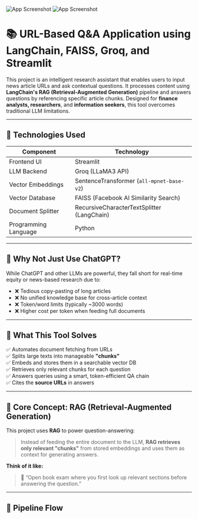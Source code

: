 ![App Screenshot](assets/chunkwise_UI_2.png)
![App Screenshot](assets/chunkwise_UI_1.png)

# 📚 URL-Based Q&A Application using LangChain, FAISS, Groq, and Streamlit

This project is an intelligent research assistant that enables users to input news article URLs and ask contextual questions. It processes content using **LangChain's RAG (Retrieval-Augmented Generation)** pipeline and answers questions by referencing specific article chunks. Designed for **finance analysts, researchers**, and **information seekers**, this tool overcomes traditional LLM limitations.

---

## 🔧 Technologies Used

| Component            | Technology                             |
|---------------------|-----------------------------------------|
| Frontend UI         | Streamlit                               |
| LLM Backend         | Groq (LLaMA3 API)                        |
| Vector Embeddings   | SentenceTransformer (`all-mpnet-base-v2`) |
| Vector Database     | FAISS (Facebook AI Similarity Search)   |
| Document Splitter   | RecursiveCharacterTextSplitter (LangChain) |
| Programming Language| Python                                  |

---

## 🚨 Why Not Just Use ChatGPT?

While ChatGPT and other LLMs are powerful, they fall short for real-time equity or news-based research due to:

- ❌ Tedious copy-pasting of long articles  
- ❌ No unified knowledge base for cross-article context  
- ❌ Token/word limits (typically ~3000 words)  
- ❌ Higher cost per token when feeding full documents  

---

## 🎯 What This Tool Solves

✅ Automates document fetching from URLs  
✅ Splits large texts into manageable **"chunks"**  
✅ Embeds and stores them in a searchable vector DB  
✅ Retrieves only relevant chunks for each question  
✅ Answers queries using a smart, token-efficient QA chain  
✅ Cites the **source URLs** in answers  

---

## 🧠 Core Concept: RAG (Retrieval-Augmented Generation)

This project uses **RAG** to power question-answering:

> Instead of feeding the entire document to the LLM, **RAG retrieves only relevant "chunks"** from stored embeddings and uses them as context for generating answers.

**Think of it like:**

> 📖 “Open book exam where you first look up relevant sections before answering the question.”

---

## 🔄 Pipeline Flow

